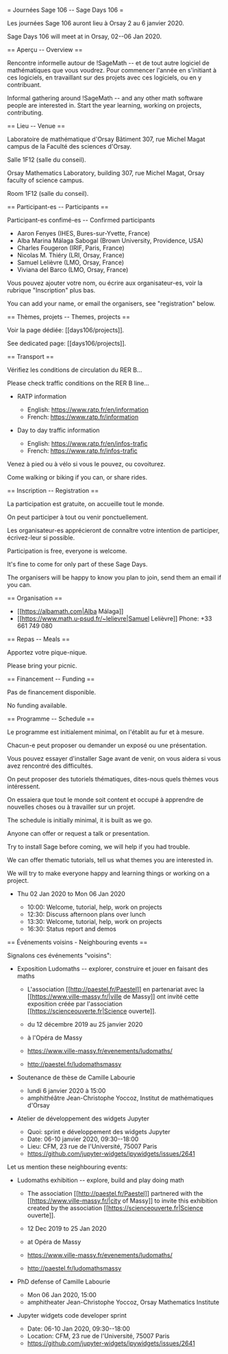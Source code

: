 = Journées Sage 106 -- Sage Days 106 =

Les journées Sage 106 auront lieu à Orsay 2 au 6 janvier 2020.

Sage Days 106 will meet at in Orsay, 02--06 Jan 2020.


== Aperçu -- Overview ==

Rencontre informelle autour de !SageMath -- et de tout autre
logiciel de mathématiques que vous voudrez. Pour commencer
l'année en s'initiant à ces logiciels, en travaillant sur
des projets avec ces logiciels, ou en y contribuant.


Informal gathering around !SageMath -- and any other math
software people are interested in. Start the year learning,
working on projects, contributing.


== Lieu -- Venue ==

Laboratoire de mathématique d'Orsay
Bâtiment 307, rue Michel Magat
campus de la Faculté des sciences d'Orsay.

Salle 1F12 (salle du conseil).

Orsay Mathematics Laboratory, building 307,
rue Michel Magat, Orsay faculty of science campus.

Room 1F12 (salle du conseil).

== Participant-es -- Participants ==

Participant-es confimé-es -- Confirmed participants

  * Aaron Fenyes (IHES, Bures-sur-Yvette, France)
  * Alba Marina Málaga Sabogal (Brown University, Providence, USA)
  * Charles Fougeron (IRIF, Paris, France)
  * Nicolas M. Thiéry (LRI, Orsay, France)
  * Samuel Lelièvre (LMO, Orsay, France)
  * Viviana del Barco (LMO, Orsay, France)

Vous pouvez ajouter votre nom, ou écrire aux organisateur-es,
voir la rubrique "Inscription" plus bas.

You can add your name, or email the organisers,
see "registration" below.


== Thèmes, projets -- Themes, projects ==

Voir la page dédiée: [[days106/projects]].

See dedicated page: [[days106/projects]].


== Transport ==

Vérifiez les conditions de circulation du RER B...

Please check traffic conditions on the RER B line...

  * RATP information

    * English: https://www.ratp.fr/en/information
    * French: https://www.ratp.fr/information

  * Day to day traffic information

    * English: https://www.ratp.fr/en/infos-trafic
    * French: https://www.ratp.fr/infos-trafic

Venez à pied ou à vélo si vous le pouvez, ou covoiturez.

Come walking or biking if you can, or share rides.


== Inscription -- Registration ==

La participation est gratuite, on accueille tout le monde.

On peut participer à tout ou venir ponctuellement.

Les organisateur-es apprécieront de connaître votre
intention de participer, écrivez-leur si possible.


Participation is free, everyone is welcome.

It's fine to come for only part of these Sage Days.

The organisers will be happy to know you plan to join,
send them an email if you can.


== Organisation ==

  * [[https://albamath.com|Alba Málaga]]
  * [[https://www.math.u-psud.fr/~lelievre|Samuel Lelièvre]]
    Phone: +33 661 749 080


== Repas -- Meals ==

Apportez votre pique-nique.

Please bring your picnic.


== Financement -- Funding ==

Pas de financement disponible.

No funding available.


== Programme -- Schedule ==

Le programme est initialement minimal, on l'établit au fur et à mesure.

Chacun-e peut proposer ou demander un exposé ou une présentation.

Vous pouvez essayer d'installer Sage avant de venir, on vous aidera
si vous avez rencontré des difficultés.

On peut proposer des tutoriels thématiques, dites-nous quels thèmes
vous intéressent.

On essaiera que tout le monde soit content et occupé à apprendre
de nouvelles choses ou à travailler sur un projet.


The schedule is initially minimal, it is built as we go.

Anyone can offer or request a talk or presentation.

Try to install Sage before coming, we will help if you had trouble.

We can offer thematic tutorials, tell us what themes you are
interested in.

We will try to make everyone happy and learning things
or working on a project.


  * Thu 02 Jan 2020 to Mon 06 Jan 2020

    * 10:00: Welcome, tutorial, help, work on projects
    * 12:30: Discuss afternoon plans over lunch
    * 13:30: Welcome, tutorial, help, work on projects
    * 16:30: Status report and demos


== Événements voisins - Neighbouring events ==

Signalons ces événements "voisins":

  * Exposition Ludomaths -- explorer, construire et jouer en faisant des maths

    * L'association [[http://paestel.fr/Paestel]] en partenariat
    avec la [[https://www.ville-massy.fr/|ville de Massy]]
    ont invité cette exposition créée par l'association
    [[https://scienceouverte.fr|Science ouverte]].

    * du 12 décembre 2019 au 25 janvier 2020
    * à l'Opéra de Massy
    * https://www.ville-massy.fr/evenements/ludomaths/
    * http://paestel.fr/ludomathsmassy

  * Soutenance de thèse de Camille Labourie

    * lundi 6 janvier 2020 à 15:00
    * amphithéâtre Jean-Christophe Yoccoz, Institut de mathématiques d'Orsay

  * Atelier de développement des widgets Jupyter

    * Quoi: sprint e développement des widgets Jupyter
    * Date: 06-10 janvier 2020, 09:30--18:00
    * Lieu: CFM, 23 rue de l'Université, 75007 Paris
    * https://github.com/jupyter-widgets/ipywidgets/issues/2641

Let us mention these neighbouring events:

  * Ludomaths exhibition -- explore, build and play doing math

    * The association [[http://paestel.fr/Paestel]] partnered
    with the [[https://www.ville-massy.fr/|city of Massy]]
    to invite this exhibition created by the association
    [[https://scienceouverte.fr|Science ouverte]].

    * 12 Dec 2019 to 25 Jan 2020
    * at Opéra de Massy
    * https://www.ville-massy.fr/evenements/ludomaths/
    * http://paestel.fr/ludomathsmassy

  * PhD defense of Camille Labourie

    * Mon 06 Jan 2020, 15:00
    * amphitheater Jean-Christophe Yoccoz, Orsay Mathematics Institute

  * Jupyter widgets code developer sprint

    * Date: 06-10 Jan 2020, 09:30--18:00
    * Location: CFM, 23 rue de l'Université, 75007 Paris
    * https://github.com/jupyter-widgets/ipywidgets/issues/2641
